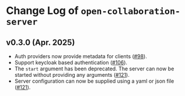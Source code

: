 # Change Log of `open-collaboration-server`

## v0.3.0 (Apr. 2025)

- Auth providers now provide metadata for clients ([#98](https://github.com/eclipse-oct/open-collaboration-tools/pull/98)).
- Support keycloak based authentication ([#106](https://github.com/eclipse-oct/open-collaboration-tools/pull/106)).
- The `start` argument has been deprecated. The server can now be started without providing any arguments ([#121](https://github.com/eclipse-oct/open-collaboration-tools/pull/121)).
- Server configuration can now be supplied using a yaml or json file ([#121](https://github.com/eclipse-oct/open-collaboration-tools/pull/121)).
